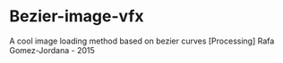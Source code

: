 # Bezier-image-vfx
A cool image loading method based on bezier curves [Processing]
Rafa Gomez-Jordana - 2015
